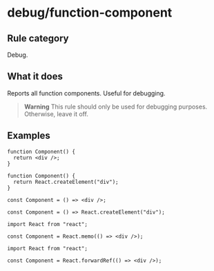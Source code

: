 # debug/function-component

<!-- end auto-generated rule header -->

## Rule category

Debug.

## What it does

Reports all function components. Useful for debugging.

> **Warning**
> This rule should only be used for debugging purposes.
> Otherwise, leave it off.

## Examples

```tsx
function Component() {
  return <div />;
}
```

```tsx
function Component() {
  return React.createElement("div");
}
```

```tsx
const Component = () => <div />;
```

```tsx
const Component = () => React.createElement("div");
```

```tsx
import React from "react";

const Component = React.memo(() => <div />);
```

```tsx
import React from "react";

const Component = React.forwardRef(() => <div />);
```
